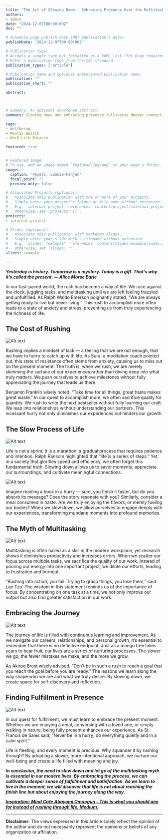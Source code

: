 ```yaml
---
title: "The Art of Slowing Down - Embracing Presence Over the Multitasking Myth"
authors:
- admin
date: "2024-12-07T00:00:00Z"
doi: ""

# Schedule page publish date (NOT publication's date).
publishDate: "2024-12-07T00:00:00Z"

# Publication type.
# Accepts a single type but formatted as a YAML list (for Hugo requirements).
# Enter a publication type from the CSL standard.
publication_types: ["article"]

# Publication name and optional abbreviated publication name.
publication: ""
publication_short: ""

abstract: 



# Summary. An optional shortened abstract.
summary: Slowing down and embracing presence cultivates deeper connections and fosters personal growth, as rushing through life diminishes our experiences and fulfillment, allowing us to savor each moment and truly engage with the world around us

tags:
- Wellbeing
- Mental Health
- Work-Life Balance

featured: true


# Featured image
# To use, add an image named `featured.jpg/png` to your page's folder. 
image:
  caption: 'Pexels: Leonie-Fahjen'
  focal_point: ""
  preview_only: false

# Associated Projects (optional).
#   Associate this publication with one or more of your projects.
#   Simply enter your project's folder or file name without extension.
#   E.g. `internal-project` references `content/project/internal-project/index.md`.
#   Otherwise, set `projects: []`.
projects:
- internal-project

# Slides (optional).
#   Associate this publication with Markdown slides.
#   Simply enter your slide deck's filename without extension.
#   E.g. `slides: "example"` references `content/slides/example/index.md`.
#   Otherwise, set `slides: ""`.
slides: example

---
```


***Yesterday is history. Tomorrow is a mystery. Today is a gift. That’s why it’s called the present. — Alice Morse Earle***

In our fast-paced world, the rush has become a way of life. We race against the clock, juggling tasks, and multitasking until we are left feeling frazzled and unfulfilled. As Ralph Waldo Emerson poignantly stated, “We are always getting ready to live but never living.” This rush to accomplish more often leads to a state of anxiety and stress, preventing us from truly experiencing the richness of life.


## The Cost of Rushing

![Alt text](/en/post/slowingdown/rushing.jpg)

Rushing implies a mindset of lack — a feeling that we are not enough, that we have to hurry to catch up with life. As Sura, a meditation coach pointed out, this state of resistance often stems from anxiety, causing us to miss out on the present moment. The truth is, when we rush, we are merely skimming the surface of our experiences rather than diving deep into what truly matters. We push ourselves to achieve milestones without fully appreciating the journey that leads us there.

Benjamin Franklin wisely noted, “Take time for all things; great haste makes great waste.” In our quest to accomplish more, we often sacrifice quality for quantity. We rush to write the next bestseller without fully learning our craft. We leap into relationships without understanding our partners. This incessant hurry not only diminishes our experiences but hinders our growth.


## The Slow Process of Life

![Alt text](/en/post/slowingdown/marathon.jpg)

Life is not a sprint; it is a marathon, a gradual process that requires patience and intention. Ralph Ransom highlighted that “life is a series of steps.” Yet, in a society that glorifies speed and efficiency, we often forget this fundamental truth. Slowing down allows us to savor moments, appreciate our surroundings, and cultivate meaningful connections.

![Alt text](/en/post/slowingdown/book.jpg)

Imagine reading a book in a hurry — sure, you finish it faster, but do you absorb its message? Does the story resonate with you? Similarly, consider a meal consumed in haste. Are we truly enjoying the flavors, or merely fueling our bodies? When we slow down, we allow ourselves to engage deeply with our experiences, transforming mundane moments into profound memories.


## The Myth of Multitasking

![Alt text](/en/post/slowingdown/multitasking.jpg)

Multitasking is often hailed as a skill in the modern workplace, yet research shows it diminishes productivity and increases errors. When we scatter our focus across multiple tasks, we sacrifice the quality of our work. Instead of pouring our energy into one important project, we dilute our efforts, leading to frustration and burnout.

“Rushing into action, you fail. Trying to grasp things, you lose them,” said Lao Tzu. The wisdom in this statement reminds us of the importance of focus. By concentrating on one task at a time, we not only improve our output but also find greater satisfaction in our work.


## Embracing the Journey

![Alt text](/en/post/slowingdown/journey.jpg)

The journey of life is filled with continuous learning and improvement. As we navigate our careers, relationships, and personal growth, it’s essential to remember that there is no definitive endpoint. Just as a mango tree takes years to bear fruit, our lives are a series of nurturing processes. The slower we go, the fewer mistakes we make, and the more we grow.

As Akiroq Brost wisely advised, “Don’t be in such a rush to reach a goal that you reach the goal before you are ready.” The lessons we learn along the way shape who we are and what we truly desire. By slowing down, we create space for self-discovery and reflection.


## Finding Fulfillment in Presence

![Alt text](/en/post/slowingdown/fulfillment.jpg)

In our quest for fulfillment, we must learn to embrace the present moment. Whether we are enjoying a meal, conversing with a loved one, or simply walking in nature, being fully present enhances our experience. As St. Francis de Sales said, “Never be in a hurry; do everything quietly and in a calm spirit.”

Life is fleeting, and every moment is precious. Why squander it by rushing through? By adopting a slower, more intentional approach, we nurture our well-being and create a life filled with meaning and joy.

***In conclusion, the need to slow down and let go of the multitasking myth is essential in our modern lives. By embracing the process, we can cultivate a deeper sense of fulfillment and satisfaction. As we learn to live in the moment, we will discover that life is not about reaching the finish line but about enjoying the journey along the way.***

[***Inspiration: Mind Cafe Abayomi Omoogun - This is what you should aim for instead of rushing through life, Medium.***](https://medium.com/mind-cafe/this-is-what-you-should-aim-for-instead-of-rushing-through-life-846c72cafeb5)

---

**Disclaimer:** The views expressed in this article solely reflect the opinion of the author and do not necessarily represent the opinions or beliefs of any organization or affiliation.



